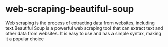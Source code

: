 # web-scraping-beautiful-soup
Web scraping is the process of extracting data from websites, including text.Beautiful Soup is a powerful web scraping tool that can extract text and other data from websites. It is easy to use and has a simple syntax, making it a popular choice
